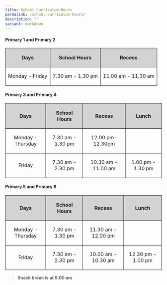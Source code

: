 ```yaml
---
title: School Curriculum Hours
permalink: /school-curriculum-hours/
description: ""
variant: markdown
---
```

<h4><strong>Primary 1 and Primary 2</strong></h4>
<table style="minWidth: 75px; text-align: center; border-collapse: collapse;">
<tbody>
<tr>
<th style="background-color: lightgrey; border: 1px solid black;" rowspan="1" colspan="1"><p>Days</p></th>
<th style="background-color: lightgrey; border: 1px solid black;" rowspan="1" colspan="1"><p>School Hours</p></th>
<th style="background-color: lightgrey; border: 1px solid black;" rowspan="1" colspan="1"><p>Recess</p></th>
</tr>
<tr>
<td style="border: 1px solid black;" rowspan="1" colspan="1"><p>Monday - Friday</p></td>
<td style="border: 1px solid black;" rowspan="1" colspan="1"><p>7.30 am - 1.30 pm</p></td>
<td style="border: 1px solid black;" rowspan="1" colspan="1"><p>11.00 am - 11.30 am</p></td>
</tr>
</tbody>
</table>
<p></p>
<h4><strong>Primary 3 and Primary 4</strong></h4>
<p></p>
<table style="minWidth: 75px; text-align: center; border-collapse: collapse;">
<tbody>
<tr>
<th style="background-color: lightgrey; border: 1px solid black;" rowspan="1" colspan="1"><p>Days</p></th>
<th style="background-color: lightgrey; border: 1px solid black;" rowspan="1" colspan="1"><p>School Hours</p></th>
<th style="background-color: lightgrey; border: 1px solid black;" rowspan="1" colspan="1"><p>Recess</p></th>
<th style="background-color: lightgrey; border: 1px solid black;" rowspan="1" colspan="1"><p>Lunch</p></th>
</tr>
<tr>
<td style="border: 1px solid black;" rowspan="1" colspan="1"><p>Monday - Thursday</p></td>
<td style="border: 1px solid black;" rowspan="1" colspan="1"><p>7.30 am - 1.30 pm</p></td>
<td style="border: 1px solid black;" rowspan="1" colspan="1"><p>12.00 pm- 12.30pm</p></td>
<td style="border: 1px solid black;" rowspan="1" colspan="1"><p></p></td>
</tr>
<tr>
<td style="border: 1px solid black;" rowspan="1" colspan="1"><p>Friday</p></td>
<td style="border: 1px solid black;" rowspan="1" colspan="1"><p>7.30 am - 2.30 pm</p></td>
<td style="border: 1px solid black;" rowspan="1" colspan="1"><p>10.30 am - 11.00 am</p></td>
<td style="border: 1px solid black;" rowspan="1" colspan="1"><p>1.00 pm - 1.30 pm</p></td>
</tr>
</tbody>
</table>
<p></p>
<h4><strong>Primary 5 and Primary 6</strong></h4>
<table style="minWidth: 75px; text-align: center; border-collapse: collapse;">
<tbody>
<tr>
<th style="background-color: lightgrey; border: 1px solid black;" rowspan="1" colspan="1"><p>Days</p></th>
<th style="background-color: lightgrey; border: 1px solid black;" rowspan="1" colspan="1"><p>School Hours</p></th>
<th style="background-color: lightgrey; border: 1px solid black;" rowspan="1" colspan="1"><p>Recess</p></th>
<th style="background-color: lightgrey; border: 1px solid black;" rowspan="1" colspan="1"><p>Lunch</p></th>
</tr>
<tr>
<td style="border: 1px solid black;" rowspan="1" colspan="1"><p>Monday - Thursday</p></td>
<td style="border: 1px solid black;" rowspan="1" colspan="1"><p>7.30 am - 1.30 pm</p></td>
<td style="border: 1px solid black;" rowspan="1" colspan="1"><p>11.30 am - 12.00 pm</p></td>
<td style="border: 1px solid black;" rowspan="1" colspan="1"><p></p></td>
</tr>
<tr>
<td style="border: 1px solid black;" rowspan="1" colspan="1"><p>Friday</p></td>
<td style="border: 1px solid black;" rowspan="1" colspan="1"><p>7.30 am - 2.30 pm</p></td>
<td style="border: 1px solid black;" rowspan="1" colspan="1"><p>10.00 am - 10.30 am</p></td>
<td style="border: 1px solid black;" rowspan="1" colspan="1"><p>12.30 pm - 1.00 pm</p></td>
</tr>
</tbody>
</table>
<p></p>
<p></p>
<blockquote>
<p><strong>Snack break is at 9.00 am</strong></p>
</blockquote>
<p></p>